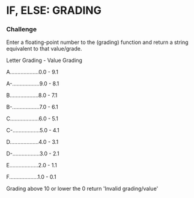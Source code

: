 # IF, ELSE: GRADING

### Challenge

Enter a floating-point number to the (grading) function
and return a string equivalent to that value/grade.

Letter Grading -    Value Grading

A...................0.0 - 9.1

A-..................9.0  - 8.1

B...................8.0  - 7.1

B-..................7.0  - 6.1

C...................6.0  - 5.1

C-..................5.0  - 4.1

D...................4.0  - 3.1

D-..................3.0  - 2.1

E...................2.0  - 1.1

F...................1.0  - 0.1

Grading above 10 or lower the 0 return 'Invalid grading/value'
